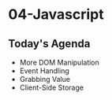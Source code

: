 # 04-Javascript

## Today's Agenda

- More DOM Manipulation
- Event Handling
- Grabbing Value
- Client-Side Storage
